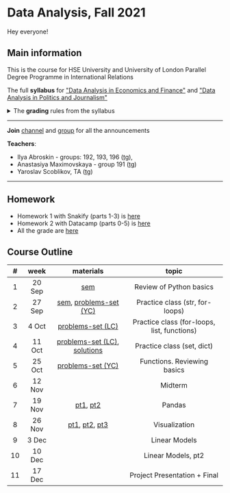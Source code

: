 # Data Analysis, Fall 2021

Hey everyone!

## Main information
This is the course for HSE University and University of London Parallel Degree Programme in International Relations

The full **syllabus** for ["Data Analysis in Economics and Finance"](https://www.hse.ru/en/edu/courses/339492557) and ["Data Analysis in Politics and Journalism"](https://www.hse.ru/en/edu/courses/339493569)

<details>
  <summary>The <b>grading</b> rules from the syllabus</summary>
  
<ul>
<li>Final grade = <ul>
<li>Home Assignment (21%) - average grade for all HAs - check the details in each assignment</li>
<li>Midterm Lab (29%) - around midterm week</li>
<li>Final Lab (29%) - before exam week</li>
<li>Final Project (21%) - the last class</li>
<li>Class participation (10%) - an extra point</li>
</ul>
</li>
</ul>


  The final score will be transformed to the HSE regular scale according to the following rule:
<table>
<thead>
  <tr>
    <th>grade</th>
    <th>points</th>
  </tr>
</thead>
<tbody>
  <tr>
    <td>1</td>
    <td>0-19</td>
  </tr>
  <tr>
    <td>2</td>
    <td>20-29</td>
  </tr>
  <tr>
    <td>3</td>
    <td>30-39</td>
  </tr>
  <tr>
    <td>4</td>
    <td>40-49</td>
  </tr>
  <tr>
    <td>5</td>
    <td>50-59</td>
  </tr>
  <tr>
    <td>6</td>
    <td>60-69</td>
  </tr>
  <tr>
    <td>7</td>
    <td>70-79</td>
  </tr>
  <tr>
    <td>8</td>
    <td>80-89</td>
  </tr>
  <tr>
    <td>9</td>
    <td>90-95</td>
  </tr>
  <tr>
    <td>10</td>
    <td>96-110</td>
  </tr>
</tbody>
</table>

</details>

---

**Join** [channel](https://t.me/joinchat/gSz1wkHIrmxhOGIy) and [group](https://t.me/joinchat/9tWvbuL8O69hNTYy) for all the announcements

**Teachers**:
- Ilya Abroskin - groups: 192, 193, 196 ([tg](https://t.me/iiiiilllllyyyyyaaaa)),
- Anastasiya Maximovskaya - group 191 ([tg](https://t.me/anastasiyamaxx))
- Yaroslav Scoblikov, TA ([tg](https://t.me/Braye4))

---

## Homework
- Homework 1 with Snakify (parts 1-3) is [here](https://docs.google.com/document/d/1IBcjU1kV-99IvQJOqd12y5oCQdZ7YfsAYgn4PVq4f94/edit?usp=sharing)
- Homework 2 with Datacamp (parts 0-5) is [here](https://docs.google.com/document/d/1Y5qces0hnsWdadSinPY0qno0RyI4RIn0dEJ9cGS-DbI/edit)
- All the grade are [here](https://docs.google.com/spreadsheets/d/1MTfDHebUAxqkKTem64gvP_5dCQZcZAjtp1YEyAkS_Xo/edit#gid=0)

## Course Outline

|  # 	|  week  	| materials 	|          topic          	|
|:--:	|:------:	|:---------:	|:-----------------------:	|
| 1  	| 20 Sep 	| [sem](https://nbviewer.jupyter.org/github/ilyaaaaaaaa/DA_HSE-UoL_IR_21-Fall/blob/main/sems/sem01_python-overview.ipynb)       	| Review of Python basics 	|
| 2  	| 27 Sep 	| [sem](https://nbviewer.jupyter.org/github/ilyaaaaaaaa/DA_HSE-UoL_IR_21-Fall/blob/main/class02_while_for_if/sem02_str%2C%20if%20else%2C%20while%2C%20for.ipynb),  [problems-set (YC)](https://contest.yandex.ru/contest/29618/problems/)        	| Practice class (str, for-loops)          	|
| 3  	| 4 Oct  	| [problems-set (LC)](https://docs.google.com/document/d/19cYA2Ro2VG-BreZxHogEibLyGTql_A6eXLI4pEM2Cdg/edit)          	|          Practice class (for-loops, list, functions)               	|
| 4  	| 11 Oct 	|     [problems-set (LC)](https://docs.google.com/document/d/1rNOgalY-sfvVUPK7S_rSvxbyI1ClWwDnCJ3Qz2vYptA/edit?usp=sharing), [solutions](https://github.com/ilyaaaaaaaa/DA_HSE-UoL_IR_21-Fall/blob/main/sems/sem04_snakify_leetcode.ipynb)     	|        Practice class (set, dict)                 	|
| 5  	| 25 Oct 	| [problems-set (YC)](https://contest.yandex.ru/contest/30940/problems/)| Functions. Reviewing basics|
| 6  	| 12 Nov  	|           	| Midterm |
| 7  	| 19 Nov  	| [pt1](https://github.com/ilyaaaaaaaa/DA_HSE-UoL_IR_21-Fall/blob/main/sems/sem071_pandas_intro.ipynb), [pt2](https://github.com/ilyaaaaaaaa/DA_HSE-UoL_IR_21-Fall/blob/main/sems/sem072_pandas_advanced.ipynb)| Pandas |
| 8  	| 26 Nov 	| [pt1](https://github.com/ilyaaaaaaaa/DA_HSE-UoL_IR_21-Fall/blob/main/sems/sem081_visual_intro.ipynb), [pt2](https://github.com/ilyaaaaaaaa/DA_HSE-UoL_IR_21-Fall/blob/main/sems/sem082_seaborn.ipynb), [pt3](https://github.com/ilyaaaaaaaa/DA_HSE-UoL_IR_21-Fall/blob/main/sems/sem0831_problem-set.ipynb)	| Visualization 	|
| 9  	| 3 Dec 	|           	| Linear Models |
| 10 	| 10 Dec  	|           	| Linear Models, pt2|
| 11 	| 17 Dec 	|           	| Project Presentation + Final |
